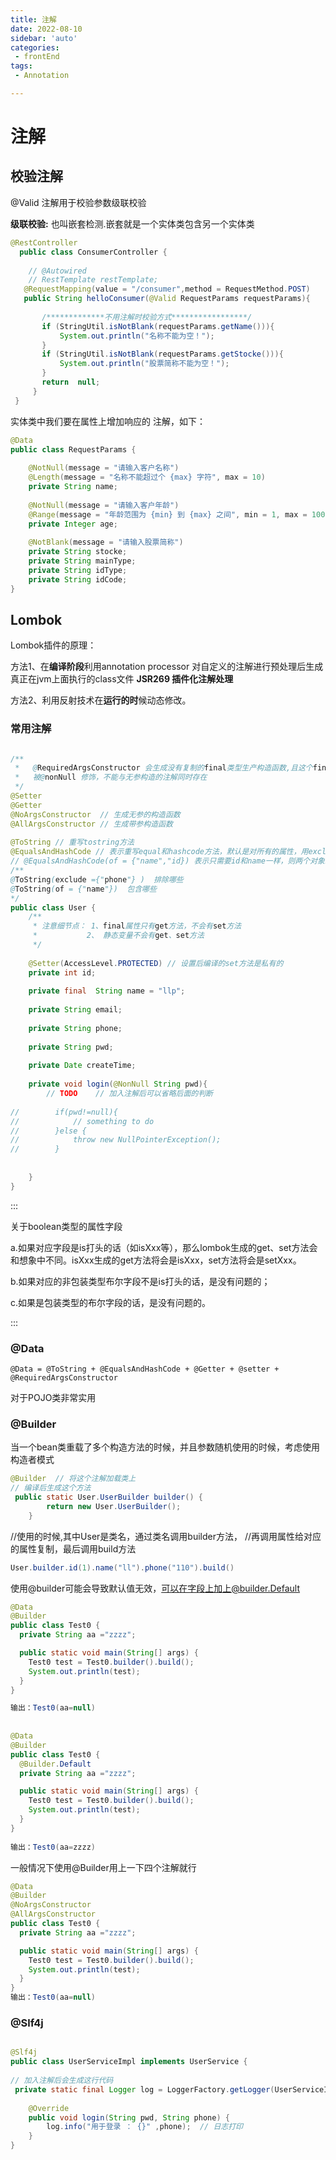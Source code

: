 ```yaml
---
title: 注解
date: 2022-08-10
sidebar: 'auto'
categories:
 - frontEnd
tags:
 - Annotation

---
```


# 注解

## 校验注解

@Valid 注解用于校验参数级联校验

 **级联校验:** 也叫嵌套检测.嵌套就是一个实体类包含另一个实体类

```java
@RestController
  public class ConsumerController {
 
    // @Autowired
    // RestTemplate restTemplate;
   @RequestMapping(value = "/consumer",method = RequestMethod.POST)
   public String helloConsumer(@Valid RequestParams requestParams){
       
       /*************不用注解时校验方式*****************/
       if (StringUtil.isNotBlank(requestParams.getName())){
           System.out.println("名称不能为空！");
       }
       if (StringUtil.isNotBlank(requestParams.getStocke())){
           System.out.println("股票简称不能为空！");
       }
       return  null;
     }
 }
```



实体类中我们要在属性上增加响应的 注解，如下：

```java
@Data
public class RequestParams {
 
    @NotNull(message = "请输入客户名称")
    @Length(message = "名称不能超过个 {max} 字符", max = 10)
    private String name;
 
    @NotNull(message = "请输入客户年龄")
    @Range(message = "年龄范围为 {min} 到 {max} 之间", min = 1, max = 100)
    private Integer age;
 
    @NotBlank(message = "请输入股票简称")
    private String stocke;
    private String mainType;
    private String idType;
    private String idCode;
}
```

## Lombok

Lombok插件的原理： 

方法1、在**编译阶段**利用annotation processor 对自定义的注解进行预处理后生成真正在jvm上面执行的class文件   **JSR269 插件化注解处理**

方法2、利用反射技术在**运行的时**候动态修改。

### 常用注解

```java

/**
 *   @RequiredArgsConstructor 会生成没有复制的final类型生产构造函数,且这个final必须
 *   被@nonNull 修饰，不能与无参构造的注解同时存在
 */
@Setter
@Getter
@NoArgsConstructor  // 生成无参的构造函数
@AllArgsConstructor // 生成带参构造函数
 
@ToString // 重写tostring方法
@EqualsAndHashCode // 表示重写equal和hashcode方法，默认是对所有的属性，用exclude参数来排除，of参数指明包含的
// @EqualsAndHashCode(of = {"name","id}) 表示只需要id和name一样，则两个对象就是一样的
/**
@ToString(exclude ={"phone"} )  排除哪些
@ToString(of = {"name"})  包含哪些
*/
public class User {
    /**
     * 注意细节点： 1、final属性只有get方法，不会有set方法
     *           2、 静态变量不会有get、set方法
     */
 
    @Setter(AccessLevel.PROTECTED) // 设置后编译的set方法是私有的
    private int id;
 
    private final  String name = "llp";
 
    private String email;
 
    private String phone;
 
    private String pwd;
 
    private Date createTime;
 
    private void login(@NonNull String pwd){
        // TODO    // 加入注解后可以省略后面的判断
 
//        if(pwd!=null){
//            // something to do
//        }else {
//            throw new NullPointerException();
//        }
 
 
    }
}
```

:::

关于boolean类型的属性字段

a.如果对应字段是is打头的话（如isXxx等），那么lombok生成的get、set方法会和想象中不同。isXxx生成的get方法将会是isXxx，set方法将会是setXxx。

b.如果对应的非包装类型布尔字段不是is打头的话，是没有问题的；

c.如果是包装类型的布尔字段的话，是没有问题的。

:::

### @Data

```
@Data = @ToString + @EqualsAndHashCode + @Getter + @setter + @RequiredArgsConstructor
```

对于POJO类非常实用

### @Builder

当一个bean类重载了多个构造方法的时候，并且参数随机使用的时候，考虑使用构造者模式

```java
@Builder  // 将这个注解加载类上
// 编译后生成这个方法 
 public static User.UserBuilder builder() {
        return new User.UserBuilder();
    }
```

//使用的时候,其中User是类名，通过类名调用builder方法，
//再调用属性给对应的属性复制，最后调用build方法

```java
User.builder.id(1).name("ll").phone("110").build()
```

使用@builder可能会导致默认值无效，可以在字段上加上@builder.Default

```java
@Data
@Builder
public class Test0 {
  private String aa ="zzzz";

  public static void main(String[] args) {
    Test0 test = Test0.builder().build();
    System.out.println(test);
  }
}

输出：Test0(aa=null)
    
    
@Data
@Builder
public class Test0 {
  @Builder.Default
  private String aa ="zzzz";

  public static void main(String[] args) {
    Test0 test = Test0.builder().build();
    System.out.println(test);
  }
}
  
输出：Test0(aa=zzzz)
```

一般情况下使用@Builder用上一下四个注解就行

```java
@Data
@Builder
@NoArgsConstructor
@AllArgsConstructor
public class Test0 {
  private String aa ="zzzz";

  public static void main(String[] args) {
    Test0 test = Test0.builder().build();
    System.out.println(test);
  }
}
输出：Test0(aa=null)
```



### @Slf4j

```java

@Slf4j
public class UserServiceImpl implements UserService {
     
// 加入注解后会生成这行代码
 private static final Logger log = LoggerFactory.getLogger(UserServiceImpl.class);
 
    @Override
    public void login(String pwd, String phone) {
        log.info("用于登录 ： {}" ,phone);  // 日志打印
    }
}
```

